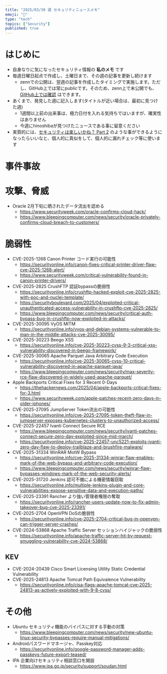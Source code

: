 ```yaml
---
title: "2025/03/30 週 セキュリティニュースメモ"
emoji: "🔖"
type: "tech"
topics: ["Security"]
published: true
---
```


# はじめに
* 自身なりに気になったセキュリティ情報の **私のメモ** です
* 毎週日曜日起点で作成し、土曜日まで、その週の記事を更新し続けます
    * zennでの公開は、翌週の記事を作成したタイミングで実施します。ただし、GitHub上では常にpublicです。そのため、zenn上で未公開でも、[GitHub上では確認](https://github.com/hinoshiba/zenn.dev/tree/main/articles) はできます。
* あくまで、発見した週に記入します(タイトルが近い場合は、最初に見つけた週)
    * 1週間以上前の出来事は、極力日付を入れる気持ちではいますが、確実性はありません
    * 今週にhinoshibaが見つけたニュースである事に留意ください
* 実質的には、[セキュリティは楽しいかね？ Part 2](https://negi.hatenablog.com/) のような事ができるようになったらいいなと、個人的に真似をして、個人的に漏れチェック等に使います

# 事件事故

# 攻撃、脅威

* Oracle 2月下旬に晒されたデータ流出を認める
    * https://www.securityweek.com/oracle-confirms-cloud-hack/
    * https://www.bleepingcomputer.com/news/security/oracle-privately-confirms-cloud-breach-to-customers/

# 脆弱性

* CVE-2025-1268 Canon Printer コード実行の可能性
    * https://securityonline.info/canon-fixes-critical-printer-driver-flaw-cve-2025-1268-alert/
    * https://www.securityweek.com/critical-vulnerability-found-in-canon-printer-drivers/
* CVE-2025-2825 CrushFTP 認証bypassの脆弱性
    * https://securityonline.info/crushftp-hacked-exploit-cve-2025-2825-with-poc-and-nuclei-template/
    * https://securityboulevard.com/2025/04/exploited-critical-unauthenticated-access-vulnerability-in-crushftp-cve-2025-2825/
    * https://www.bleepingcomputer.com/news/security/critical-auth-bypass-bug-in-crushftp-now-exploited-in-attacks/
* CVE-2025-30095 VyOS MITM
    * https://securityonline.info/vyos-and-debian-systems-vulnerable-to-man-in-the-middle-attacks-cve-2025-30095/
* CVE-2025-30223 Beego XSS
    * https://securityonline.info/cve-2025-30223-cvss-9-3-critical-xss-vulnerability-discovered-in-beego-framework/
* CVE-2025-30065 Apache Parquet Java Arbitrary Code Execution
    * https://securityonline.info/cve-2025-30065-cvss-10-critical-vulnerability-discovered-in-apache-parquet-java/
    * https://www.bleepingcomputer.com/news/security/max-severity-rce-flaw-discovered-in-widely-used-apache-parquet/
* Apple Backports Critical Fixes for 3 Recent 0-Days
    * https://thehackernews.com/2025/04/apple-backports-critical-fixes-for-3.html
    * https://www.securityweek.com/apple-patches-recent-zero-days-in-older-iphones/
* CVE-2025-27095 JumpServer Token流出の可能性
    * https://securityonline.info/cve-2025-27095-token-theft-flaw-in-jumpserver-exposes-kubernetes-clusters-to-unauthorized-access/
* CVE-2025-22457 Ivanti Connect Secure RCE
    * https://www.bleepingcomputer.com/news/security/ivanti-patches-connect-secure-zero-day-exploited-since-mid-march/
    * https://securityonline.info/cve-2025-22457-unc5221-exploits-ivanti-zero-day-flaw-to-deploy-trailblaze-and-brushfire-malware/
* CVE-2025-31334 WinRAR MotW Bypass
    * https://securityonline.info/cve-2025-31334-winrar-flaw-enables-mark-of-the-web-bypass-and-arbitrary-code-execution/
    * https://www.bleepingcomputer.com/news/security/winrar-flaw-bypasses-windows-mark-of-the-web-security-alerts/
* CVE-2025-31720 Jenkins 認可不備による機密情報窃取
    * https://securityonline.info/multiple-jenkins-plugin-and-core-vulnerabilities-expose-sensitive-data-and-execution-paths/
* CVE-2025-23391 Rancher より強い管理者権限の奪取
    * https://securityonline.info/rancher-users-update-now-to-fix-admin-takeover-bug-cve-2025-23391/
* CVE-2025-2704 OpenVPN DoSの脆弱性
    * https://securityonline.info/cve-2025-2704-critical-bug-in-openvpn-can-trigger-server-crashes/
* CVE-2024-53868 Apache Traffic Server セッションハイジャックの脆弱性
    * https://securityonline.info/apache-traffic-server-hit-by-request-smuggling-vulnerability-cve-2024-53868/


## KEV
* CVE-2024-20439 Cisco Smart Licensing Utility Static Credential Vulnerability
* CVE-2025-24813 Apache Tomcat Path Equivalence Vulnerability
    * https://securityonline.info/cisa-flags-apache-tomcat-cve-2025-24813-as-actively-exploited-with-9-8-cvss/

# その他

* Ubuntu セキュリティ機能のバイパスに対する手動の対策
    * https://www.bleepingcomputer.com/news/security/new-ubuntu-linux-security-bypasses-require-manual-mitigations/
* Androidパスワードマネージャ、Passkey対応
    * https://securityonline.info/google-password-manager-adds-passkeys-future-export-teased/
* IPA 企業向けセキュリティ相談窓口を開設
    * https://www.ipa.go.jp/security/support/soudan.html
